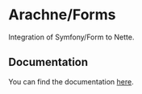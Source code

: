 Arachne/Forms
====

Integration of Symfony/Form to Nette.

Documentation
----

You can find the documentation [here](docs/index.md).
